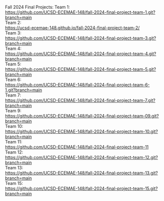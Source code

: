 Fall 2024 Final Projects: 
Team 1:  
https://github.com/UCSD-ECEMAE-148/fall-2024-final-project-team-1.git?branch=main   
Team 2:  
https://ucsd-ecemae-148.github.io/fall-2024-final-project-team-2/   
Team 3:  
https://github.com/UCSD-ECEMAE-148/fall-2024-final-project-team-3.git?branch=main   
Team 4:  
https://github.com/UCSD-ECEMAE-148/fall-2024-final-project-team-4.git?branch=main  
Team 5:  
https://github.com/UCSD-ECEMAE-148/fall-2024-final-project-team-5.git?branch=main  
Team 6:  
https://github.com/UCSD-ECEMAE-148/fall-2024-final-project-team-6-1.git?branch=main   
Team 7:   
https://github.com/UCSD-ECEMAE-148/fall-2024-final-project-team-7.git?branch=main   
Team 9:  
https://github.com/UCSD-ECEMAE-148/fall-2024-final-project-team-09.git?branch=main   
Team 10:  
https://github.com/UCSD-ECEMAE-148/fall-2024-final-project-team-10.git?branch=main   
Team 11:   
https://github.com/UCSD-ECEMAE-148/fall-2024-final-project-team-11   
Team 12:  
https://github.com/UCSD-ECEMAE-148/fall-2024-final-project-team-12.git?branch=main   
Team 13:  
https://github.com/UCSD-ECEMAE-148/fall-2024-final-project-team-13.git?branch=main   
Team 15:   
https://github.com/UCSD-ECEMAE-148/fall-2024-final-project-team-15.git?branch=main   
